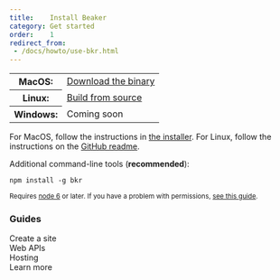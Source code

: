 ```yaml
---
title:    Install Beaker
category: Get started
order:    1
redirect_from:
 - /docs/howto/use-bkr.html
---
```


<table class="install-options">
  <tr>
    <th>MacOS:</th>
    <td><span class="fa fa-apple"></span> <a href="https://download.beakerbrowser.net/download/latest/osx">Download the binary</a></td>
  </tr>
  <tr>
    <th>Linux:</th>
    <td><span class="fa fa-linux"></span> <a href="https://github.com/beakerbrowser/beaker">Build from source</a></td>
  </tr>
  <tr>
    <th>Windows:</th>
    <td><span class="fa fa-windows"></span> Coming soon</td>
  </tr>
</table>

For MacOS, follow the instructions in [the installer](https://download.beakerbrowser.net/download/latest/osx). For Linux, follow the instructions on the [GitHub readme](https://github.com/beakerbrowser/beaker).

Additional command-line tools (**recommended**):

```
npm install -g bkr
```

<small>Requires [node 6](https://nodejs.org/) or later. If you have a problem with permissions, <a href="https://docs.npmjs.com/getting-started/fixing-npm-permissions" target="_blank">see this guide</a>.</small>

### Guides

<div class="card-group">
  <div class="card card-with-icon card-inline-block">
    <a href="./howto/create-a-site.html" class="fa fa-code card-icon"></a>
    <span class="card-body">Create a site</span>
  </div>
  <div class="card card-with-icon card-inline-block">
    <a href="./apis/by-example.html" class="fa fa-cube card-icon"></a>
    <span class="card-body">Web APIs</span>
  </div>
  <div class="card card-with-icon card-inline-block">
    <a href="./howto/host.html" class="fa fa-server card-icon"></a>
    <span class="card-body">Hosting</span>
  </div>
  <div class="card card-with-icon card-inline-block">
    <a href="./learn/philosophy.html" class="fa fa-road card-icon"></a>
    <span class="card-body">Learn more</span>
  </div>
</div>

